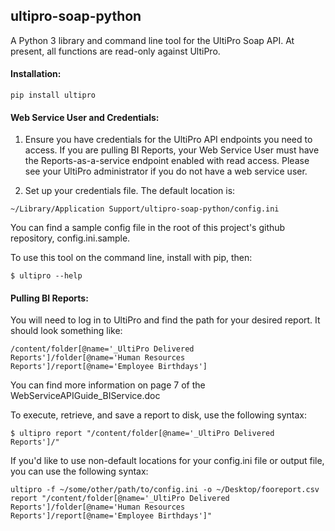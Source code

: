 ## ultipro-soap-python

A Python 3 library and command line tool for the UltiPro Soap API.
At present, all functions are read-only against UltiPro.


#### Installation:

```
pip install ultipro
```

#### Web Service User and Credentials:

1. Ensure you have credentials for the UltiPro API endpoints you need to access.
If you are pulling BI Reports, your Web Service User must have the
Reports-as-a-service endpoint enabled with read access. Please see your UltiPro
administrator if you do not have a web service user.

2. Set up your credentials file. The default location is:
```
~/Library/Application Support/ultipro-soap-python/config.ini
```

You can find a sample config file in the root of this project's github repository, config.ini.sample.

To use this tool on the command line, install with pip, then:

```
$ ultipro --help
```

#### Pulling BI Reports:
You will need to log in to UltiPro and find the path for your desired report. It should look something like:
```
/content/folder[@name='_UltiPro Delivered Reports']/folder[@name='Human Resources Reports']/report[@name='Employee Birthdays']
```

You can find more information on page 7 of the WebServiceAPIGuide_BIService.doc

To execute, retrieve, and save a report to disk, use the following syntax:
```
$ ultipro report "/content/folder[@name='_UltiPro Delivered Reports']/"
```

If you'd like to use non-default locations for your config.ini file or output file, you can use the following syntax:
```
ultipro -f ~/some/other/path/to/config.ini -o ~/Desktop/fooreport.csv report "/content/folder[@name='_UltiPro Delivered Reports']/folder[@name='Human Resources Reports']/report[@name='Employee Birthdays']"
```